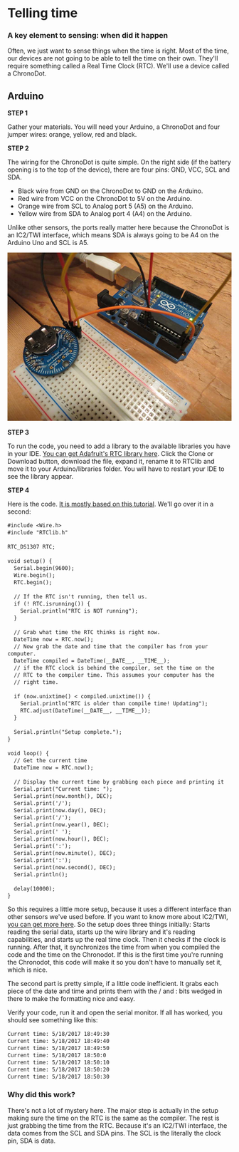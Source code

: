 # Telling time

### A key element to sensing: when did it happen

Often, we just want to sense things when the time is right. Most of the time, our devices are not going to be able to tell the time on their own. They'll require something called a Real Time Clock (RTC). We'll use a device called a ChronoDot.   

## Arduino

**STEP 1**

Gather your materials. You will need your Arduino, a ChronoDot and four jumper wires: orange, yellow, red and black.  

**STEP 2** 

The wiring for the ChronoDot is quite simple. On the right side (if the battery opening is to the top of the device), there are four pins: GND, VCC, SCL and SDA.
 
* Black wire from GND on the ChronoDot to GND on the Arduino.
* Red wire from VCC on the ChronoDot to 5V on the Arduino.
* Orange wire from SCL to Analog port 5 (A5) on the Arduino.
* Yellow wire from SDA to Analog port 4 (A4) on the Arduino.

Unlike other sensors, the ports really matter here because the ChronoDot is an IC2/TWI interface, which means SDA is always going to be A4 on the Arduino Uno and SCL is A5.  

![arduino-time-1](../images/arduino-time-1.jpg)
  
**STEP 3** 

To run the code, you need to add a library to the available libraries you have in your IDE. [You can get Adafruit's RTC library here](https://github.com/adafruit/RTClib). Click the Clone or Download button, download the file, expand it, rename it to RTClib and move it to your Arduino/libraries folder. You will have to restart your IDE to see the library appear. 

**STEP 4** 

Here is the code. [It is mostly based on this tutorial](http://www.instructables.com/id/Arduino-Aquaponics-Real-Time-Clock-Part-I/). We'll go over it in a second:

```
#include <Wire.h>
#include "RTClib.h"

RTC_DS1307 RTC;

void setup() {
  Serial.begin(9600);
  Wire.begin();
  RTC.begin();
 
  // If the RTC isn't running, then tell us.
  if (! RTC.isrunning()) {
    Serial.println("RTC is NOT running");
  }

  // Grab what time the RTC thinks is right now.
  DateTime now = RTC.now();
  // Now grab the date and time that the compiler has from your computer.
  DateTime compiled = DateTime(__DATE__, __TIME__);
  // if the RTC clock is behind the compiler, set the time on the 
  // RTC to the compiler time. This assumes your computer has the
  // right time.
  
  if (now.unixtime() < compiled.unixtime()) {
    Serial.println("RTC is older than compile time! Updating");
    RTC.adjust(DateTime(__DATE__, __TIME__));
  }
 
  Serial.println("Setup complete.");
}

void loop() {
  // Get the current time
  DateTime now = RTC.now();   
 
  // Display the current time by grabbing each piece and printing it
  Serial.print("Current time: ");
  Serial.print(now.month(), DEC);
  Serial.print('/');
  Serial.print(now.day(), DEC);
  Serial.print('/');
  Serial.print(now.year(), DEC);
  Serial.print(' ');
  Serial.print(now.hour(), DEC);
  Serial.print(':');
  Serial.print(now.minute(), DEC);
  Serial.print(':');
  Serial.print(now.second(), DEC);
  Serial.println();
 
  delay(10000);
} 
```

So this requires a little more setup, because it uses a different interface than other sensors we've used before. If you want to know more about IC2/TWI, [you can get more here](https://www.arduino.cc/en/reference/wire). So the setup does three things initially: Starts reading the serial data, starts up the wire library and it's reading capabilities, and starts up the real time clock. Then it checks if the clock is running. After that, it synchronizes the time from when you compiled the code and the time on the Chronodot. If this is the first time you're running the Chronodot, this code will make it so you don't have to manually set it, which is nice. 

The second part is pretty simple, if a little code inefficient. It grabs each piece of the date and time and prints them with the / and : bits wedged in there to make the formatting nice and easy. 

Verify your code, run it and open the serial monitor. If all has worked, you should see something like this: 

```
Current time: 5/18/2017 18:49:30
Current time: 5/18/2017 18:49:40
Current time: 5/18/2017 18:49:50
Current time: 5/18/2017 18:50:0
Current time: 5/18/2017 18:50:10
Current time: 5/18/2017 18:50:20
Current time: 5/18/2017 18:50:30
```

### Why did this work? 

There's not a lot of mystery here. The major step is actually in the setup making sure the time on the RTC is the same as the compiler. The rest is just grabbing the time from the RTC. Because it's an IC2/TWI interface, the data comes from the SCL and SDA pins. The SCL is the literally the clock pin, SDA is data. 

